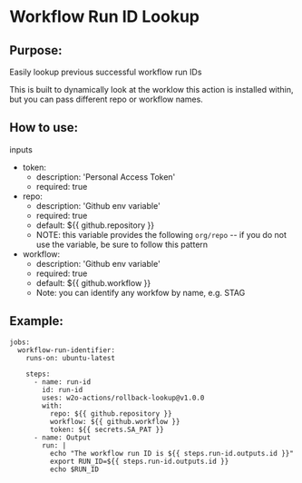 # Workflow Run ID Lookup

## Purpose:
Easily lookup previous successful workflow run IDs

This is built to dynamically look at the worklow this action is installed within, but you can pass different repo or workflow names.


## How to use:

inputs

- token:
    - description: 'Personal Access Token'
    - required: true
- repo:
    - description: 'Github env variable'
    - required: true 
    - default: ${{ github.repository }} 
    - NOTE: this variable provides the following `org/repo` -- if you do not use the variable, be sure to follow this pattern
- workflow:
    - description: 'Github env variable'
    - required: true
    - default:  ${{ github.workflow }}
    - Note: you can identify any workfow by name, e.g. STAG


## Example:

```
jobs:
  workflow-run-identifier:
    runs-on: ubuntu-latest

    steps:
      - name: run-id
        id: run-id
        uses: w2o-actions/rollback-lookup@v1.0.0
        with:
          repo: ${{ github.repository }} 
          workflow: ${{ github.workflow }}
          token: ${{ secrets.SA_PAT }}
      - name: Output
        run: |
          echo "The workflow run ID is ${{ steps.run-id.outputs.id }}"
          export RUN_ID=${{ steps.run-id.outputs.id }}
          echo $RUN_ID
```